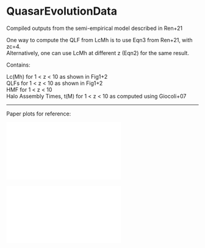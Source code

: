 # QuasarEvolutionData
Compiled outputs from the semi-empirical model described in Ren+21  


One way to compute the QLF from LcMh is to use Eqn3 from Ren+21, with zc=4.  
Alternatively, one can use LcMh at different z (Eqn2) for the same result.


Contains:

Lc(Mh) for 1 < z < 10 as shown in Fig1+2  
QLFs for 1 < z < 10 as shown in Fig1+2  
HMF for 1 < z < 10  
Halo Assembly Times, t(M) for 1 < z < 10 as computed using Giocoli+07  

---

Paper plots for reference:

![z ge 4 Plots](/FigDemo/fig1.pdf)

![z le 4 Plots](/FigDemo/fig2.pdf)

